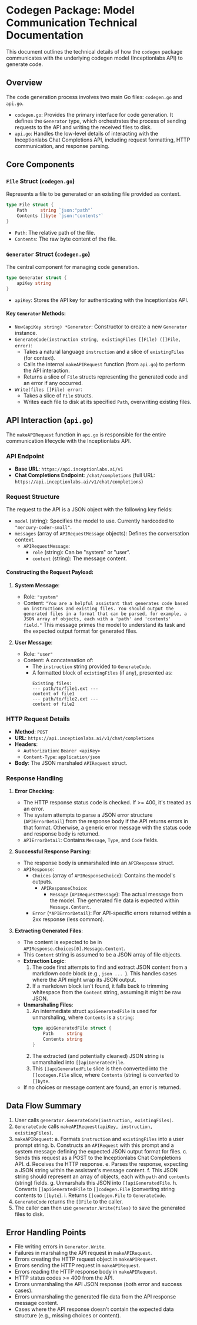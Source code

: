 # Codegen Package: Model Communication Technical Documentation

This document outlines the technical details of how the `codegen` package communicates with the underlying codegen model (Inceptionlabs API) to generate code.

## Overview

The code generation process involves two main Go files: `codegen.go` and `api.go`.

-   `codegen.go`: Provides the primary interface for code generation. It defines the `Generator` type, which orchestrates the process of sending requests to the API and writing the received files to disk.
-   `api.go`: Handles the low-level details of interacting with the Inceptionlabs Chat Completions API, including request formatting, HTTP communication, and response parsing.

## Core Components

### `File` Struct (`codegen.go`)

Represents a file to be generated or an existing file provided as context.

```go
type File struct {
    Path     string `json:"path"`
    Contents []byte `json:"contents"`
}
```

-   `Path`: The relative path of the file.
-   `Contents`: The raw byte content of the file.

### `Generator` Struct (`codegen.go`)

The central component for managing code generation.

```go
type Generator struct {
    apiKey string
}
```

-   `apiKey`: Stores the API key for authenticating with the Inceptionlabs API.

#### Key `Generator` Methods:

-   `New(apiKey string) *Generator`: Constructor to create a new `Generator` instance.
-   `GenerateCode(instruction string, existingFiles []File) ([]File, error)`:
    -   Takes a natural language `instruction` and a slice of `existingFiles` (for context).
    -   Calls the internal `makeAPIRequest` function (from `api.go`) to perform the API interaction.
    -   Returns a slice of `File` structs representing the generated code and an error if any occurred.
-   `Write(files []File) error`:
    -   Takes a slice of `File` structs.
    -   Writes each file to disk at its specified `Path`, overwriting existing files.

## API Interaction (`api.go`)

The `makeAPIRequest` function in `api.go` is responsible for the entire communication lifecycle with the Inceptionlabs API.

### API Endpoint

-   **Base URL**: `https://api.inceptionlabs.ai/v1`
-   **Chat Completions Endpoint**: `/chat/completions` (full URL: `https://api.inceptionlabs.ai/v1/chat/completions`)

### Request Structure

The request to the API is a JSON object with the following key fields:

-   `model` (string): Specifies the model to use. Currently hardcoded to `"mercury-coder-small"`.
-   `messages` (array of `APIRequestMessage` objects): Defines the conversation context.
    -   `APIRequestMessage`:
        -   `role` (string): Can be "system" or "user".
        -   `content` (string): The message content.

#### Constructing the Request Payload:

1.  **System Message**:
    -   Role: `"system"`
    -   Content: `"You are a helpful assistant that generates code based on instructions and existing files. You should output the generated files in a format that can be parsed, for example, a JSON array of objects, each with a 'path' and 'contents' field."`
    This message primes the model to understand its task and the expected output format for generated files.

2.  **User Message**:
    -   Role: `"user"`
    -   Content: A concatenation of:
        -   The `instruction` string provided to `GenerateCode`.
        -   A formatted block of `existingFiles` (if any), presented as:
            ```
            Existing files:
            --- path/to/file1.ext ---
            content of file1
            --- path/to/file2.ext ---
            content of file2
            ```

### HTTP Request Details

-   **Method**: `POST`
-   **URL**: `https://api.inceptionlabs.ai/v1/chat/completions`
-   **Headers**:
    -   `Authorization`: `Bearer <apiKey>`
    -   `Content-Type`: `application/json`
-   **Body**: The JSON marshaled `APIRequest` struct.

### Response Handling

1.  **Error Checking**:
    -   The HTTP response status code is checked. If >= 400, it's treated as an error.
    -   The system attempts to parse a JSON error structure (`APIErrorDetail`) from the response body if the API returns errors in that format. Otherwise, a generic error message with the status code and response body is returned.
    -   `APIErrorDetail`: Contains `Message`, `Type`, and `Code` fields.

2.  **Successful Response Parsing**:
    -   The response body is unmarshaled into an `APIResponse` struct.
    -   `APIResponse`:
        -   `Choices` (array of `APIResponseChoice`): Contains the model's outputs.
            -   `APIResponseChoice`:
                -   `Message` (`APIRequestMessage`): The actual message from the model. The generated file data is expected within `Message.Content`.
        -   `Error` (`*APIErrorDetail`): For API-specific errors returned within a 2xx response (less common).

3.  **Extracting Generated Files**:
    -   The content is expected to be in `APIResponse.Choices[0].Message.Content`.
    -   This `Content` string is assumed to be a JSON array of file objects.
    -   **Extraction Logic**:
        1.  The code first attempts to find and extract JSON content from a markdown code block (e.g., ```json ... ```). This handles cases where the API might wrap its JSON output.
        2.  If a markdown block isn't found, it falls back to trimming whitespace from the `Content` string, assuming it might be raw JSON.
    -   **Unmarshaling Files**:
        1.  An intermediate struct `apiGeneratedFile` is used for unmarshaling, where `Contents` is a `string`:
            ```go
            type apiGeneratedFile struct {
                Path     string
                Contents string
            }
            ```
        2.  The extracted (and potentially cleaned) JSON string is unmarshaled into `[]apiGeneratedFile`.
        3.  This `[]apiGeneratedFile` slice is then converted into the `[]codegen.File` slice, where `Contents` (string) is converted to `[]byte`.
    -   If no choices or message content are found, an error is returned.

## Data Flow Summary

1.  User calls `generator.GenerateCode(instruction, existingFiles)`.
2.  `GenerateCode` calls `makeAPIRequest(apiKey, instruction, existingFiles)`.
3.  `makeAPIRequest`:
    a.  Formats `instruction` and `existingFiles` into a user prompt string.
    b.  Constructs an `APIRequest` with this prompt and a system message defining the expected JSON output format for files.
    c.  Sends this request as a POST to the Inceptionlabs Chat Completions API.
    d.  Receives the HTTP response.
    e.  Parses the response, expecting a JSON string within the assistant's message content.
    f.  This JSON string should represent an array of objects, each with `path` and `contents` (string) fields.
    g.  Unmarshals this JSON into `[]apiGeneratedFile`.
    h.  Converts `[]apiGeneratedFile` to `[]codegen.File` (converting string contents to `[]byte`).
    i.  Returns `[]codegen.File` to `GenerateCode`.
4.  `GenerateCode` returns the `[]File` to the caller.
5.  The caller can then use `generator.Write(files)` to save the generated files to disk.

## Error Handling Points

-   File writing errors in `Generator.Write`.
-   Failures in marshaling the API request in `makeAPIRequest`.
-   Errors creating the HTTP request object in `makeAPIRequest`.
-   Errors sending the HTTP request in `makeAPIRequest`.
-   Errors reading the HTTP response body in `makeAPIRequest`.
-   HTTP status codes >= 400 from the API.
-   Errors unmarshaling the API JSON response (both error and success cases).
-   Errors unmarshaling the generated file data from the API response message content.
-   Cases where the API response doesn't contain the expected data structure (e.g., missing choices or content).
